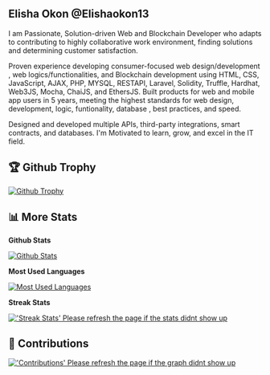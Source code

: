 ## Elisha Okon @Elishaokon13
I am Passionate, Solution-driven Web and Blockchain Developer who adapts to contributing to highly collaborative work environment, finding solutions and determining customer satisfaction.

Proven experience developing consumer-focused web design/development , web logics/functionalities, and Blockchain development using HTML, CSS, JavaScript, AJAX, PHP, MYSQL, RESTAPI, Laravel, Solidity, Truffle, Hardhat, Web3JS, Mocha, ChaiJS, and EthersJS. Built products for web and mobile app users in 5 years, meeting the highest standards for web design, development, logic, funtionality, database , best practices, and speed. 

Designed and developed multiple APIs, third-party integrations, smart contracts, and databases. I'm Motivated to learn, grow, and excel in the IT field.


## 🏆 Github Trophy
  
<a href="https://Elishaokon13.github.io">
<img alt="Github Trophy" src="https://github-profile-trophy.vercel.app/?username=Elishaokon13&theme=gruvbox">
</a>

## 📊 More Stats
  
**Github Stats**
  
  <a href="https://Elishaokon13.github.io">
  <img alt="Github Stats" src="https://github-readme-stats.vercel.app/api?username=Elishaokon13&show_icons=true&count_private=true&theme=gruvbox&include_all_commits=true">
</a>  
  
 **Most Used Languages**
  
 <a href="https://Elishaokon13.github.io">
<img alt="Most Used Languages" src="https://github-readme-stats.vercel.app/api/top-langs/?username=Elishaokon13&layout=compact&include_all_commits=true&&count_private=true&langs_count=20&theme=gruvbox">
</a>

**Streak Stats**

<a href="https://Elishaokon13.github.io">
<img alt="'Streak Stats' Please refresh the page if the stats didnt show up" src="https://mrepol742-streak-stats.herokuapp.com/?user=Elishaokon13&theme=gruvbox">
</a>



## 📜 Contributions
  
<a href="https://Elishaokon13.github.io">
<img alt="'Contributions' Please refresh the page if the graph didnt show up" src="https://mrepol742-activity-graph.herokuapp.com/graph?username=Elishaokon13&theme=github&hide_border=true">
</a>
</p>
